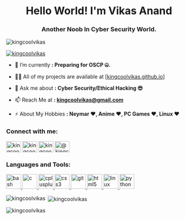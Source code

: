 <h1 align="center">Hello World! I'm Vikas Anand</h1>
<h3 align="center">Another Noob In Cyber Security World.</h3>

<p align="left"> <img src="https://komarev.com/ghpvc/?username=kingcoolvikas&label=Profile%20views&color=0e75b6&style=flat" alt="kingcoolvikas" /> </p>

<p align="left"> <a href="https://github.com/ryo-ma/github-profile-trophy"><img src="https://github-profile-trophy.vercel.app/?username=kingcoolvikas" alt="kingcoolvikas" /></a> </p>

- 🌱 I’m currently **: Preparing for OSCP 🤐.**

- 👨‍💻 All of my projects are available at  [[kingcoolvikas.github.io](https://kingcoolvikas.github.io)]

- 💬 Ask me about **: Cyber Security/Ethical Hacking 😎**

- 📫 Reach Me at  **: kingcoolvikas@gmail.com**

- ⚡ About My Hobbies **: Neymar ❤, Anime ❤, PC Games ❤, Linux ❤**

<h3 align="left">Connect with me:</h3>
<p align="left">
<a href="https://twitter.com/kingcoolvikas" target="blank"><img align="center" src="https://cdn.jsdelivr.net/npm/simple-icons@3.0.1/icons/twitter.svg" alt="kingcoolvikas" height="30" width="40" /></a>
<a href="https://fb.com/kingcoolvikas" target="blank"><img align="center" src="https://cdn.jsdelivr.net/npm/simple-icons@3.0.1/icons/facebook.svg" alt="kingcoolvikas" height="30" width="40" /></a>
<a href="https://instagram.com/kingcoolvikas" target="blank"><img align="center" src="https://cdn.jsdelivr.net/npm/simple-icons@3.0.1/icons/instagram.svg" alt="kingcoolvikas" height="30" width="40" /></a>
<a href="https://medium.com/@kingcoolvikas" target="blank"><img align="center" src="https://cdn.jsdelivr.net/npm/simple-icons@3.0.1/icons/medium.svg" alt="@kingcoolvikas" height="30" width="40" /></a>
</p>

<h3 align="left">Languages and Tools:</h3>
<p align="left"> <a href="https://www.gnu.org/software/bash/" target="_blank"> <img src="https://www.vectorlogo.zone/logos/gnu_bash/gnu_bash-icon.svg" alt="bash" width="40" height="40"/> </a> <a href="https://www.cprogramming.com/" target="_blank"> <img src="https://devicons.github.io/devicon/devicon.git/icons/c/c-original.svg" alt="c" width="40" height="40"/> </a> <a href="https://www.w3schools.com/cpp/" target="_blank"> <img src="https://devicons.github.io/devicon/devicon.git/icons/cplusplus/cplusplus-original.svg" alt="cplusplus" width="40" height="40"/> </a> <a href="https://www.w3schools.com/css/" target="_blank"> <img src="https://devicons.github.io/devicon/devicon.git/icons/css3/css3-original-wordmark.svg" alt="css3" width="40" height="40"/> </a> <a href="https://git-scm.com/" target="_blank"> <img src="https://www.vectorlogo.zone/logos/git-scm/git-scm-icon.svg" alt="git" width="40" height="40"/> </a> <a href="https://www.w3.org/html/" target="_blank"> <img src="https://devicons.github.io/devicon/devicon.git/icons/html5/html5-original-wordmark.svg" alt="html5" width="40" height="40"/> </a> <a href="https://www.linux.org/" target="_blank"> <img src="https://devicons.github.io/devicon/devicon.git/icons/linux/linux-original.svg" alt="linux" width="40" height="40"/> </a> <a href="https://www.python.org" target="_blank"> <img src="https://devicons.github.io/devicon/devicon.git/icons/python/python-original.svg" alt="python" width="40" height="40"/> </a> </p>

<p><img align="left" src="https://github-readme-stats.vercel.app/api/top-langs?username=kingcoolvikas&show_icons=true&locale=en&layout=compact" alt="kingcoolvikas" /></p>

<p>&nbsp;<img align="center" src="https://github-readme-stats.vercel.app/api?username=kingcoolvikas&show_icons=true&locale=en" alt="kingcoolvikas" /></p>

<p><img align="center" src="https://github-readme-streak-stats.herokuapp.com/?user=kingcoolvikas&" alt="kingcoolvikas" /></p>

